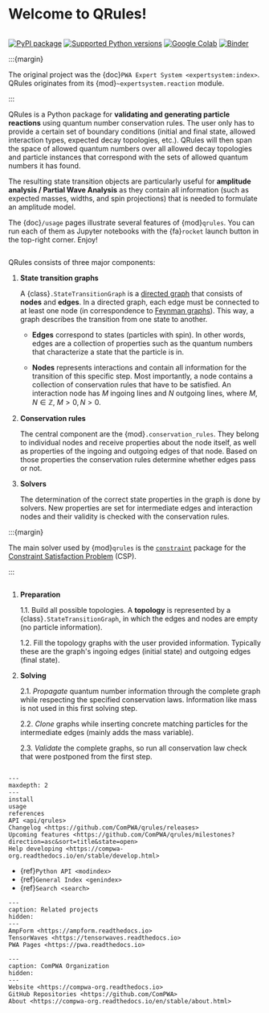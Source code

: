 # Welcome to QRules!

```{title} Welcome

```

[![PyPI package](https://badge.fury.io/py/qrules.svg)](https://pypi.org/project/qrules)
[![Supported Python versions](https://img.shields.io/pypi/pyversions/qrules)](https://pypi.org/project/qrules)
[![Google Colab](https://colab.research.google.com/assets/colab-badge.svg)](https://colab.research.google.com/github/ComPWA/qrules/blob/stable)
[![Binder](https://static.mybinder.org/badge_logo.svg)](https://mybinder.org/v2/gh/ComPWA/qrules/stable?filepath=docs/usage)

:::{margin}

The original project was the {doc}`PWA Expert System <expertsystem:index>`.
QRules originates from its {mod}`~expertsystem.reaction` module.

:::

QRules is a Python package for **validating and generating particle reactions**
using quantum number conservation rules. The user only has to provide a certain
set of boundary conditions (initial and final state, allowed interaction types,
expected decay topologies, etc.). QRules will then span the space of allowed
quantum numbers over all allowed decay topologies and particle instances that
correspond with the sets of allowed quantum numbers it has found.

The resulting state transition objects are particularly useful for **amplitude
analysis / Partial Wave Analysis** as they contain all information (such as
expected masses, widths, and spin projections) that is needed to formulate an
amplitude model.

The {doc}`/usage` pages illustrate several features of {mod}`qrules`. You can
run each of them as Jupyter notebooks with the {fa}`rocket` launch button in
the top-right corner. Enjoy!

```{rubric} Internal design

```

QRules consists of three major components:

1. **State transition graphs**

   A {class}`.StateTransitionGraph` is a
   [directed graph](https://en.wikipedia.org/wiki/Directed_graph) that consists
   of **nodes** and **edges**. In a directed graph, each edge must be connected
   to at least one node (in correspondence to
   [Feynman graphs](https://en.wikipedia.org/wiki/Feynman_diagram)). This way,
   a graph describes the transition from one state to another.

   - **Edges** correspond to states (particles with spin). In other words,
     edges are a collection of properties such as the quantum numbers that
     characterize a state that the particle is in.

   - **Nodes** represents interactions and contain all information for the
     transition of this specific step. Most importantly, a node contains a
     collection of conservation rules that have to be satisfied. An interaction
     node has $M$ ingoing lines and $N$ outgoing lines, where
     $M,N \in \mathbb{Z}$, $M > 0, N > 0$.

2. **Conservation rules**

   The central component are the {mod}`.conservation_rules`. They belong to
   individual nodes and receive properties about the node itself, as well as
   properties of the ingoing and outgoing edges of that node. Based on those
   properties the conservation rules determine whether edges pass or not.

3. **Solvers**

   The determination of the correct state properties in the graph is done by
   solvers. New properties are set for intermediate edges and interaction nodes
   and their validity is checked with the conservation rules.

:::{margin}

The main solver used by {mod}`qrules` is the
[`constraint`](https://labix.org/doc/constraint) package for the
[Constraint Satisfaction Problem](https://en.wikipedia.org/wiki/Constraint_satisfaction_problem)
(CSP).

:::

```{rubric} QRules workflow

```

1. **Preparation**

   1.1. Build all possible topologies. A **topology** is represented by a
   {class}`.StateTransitionGraph`, in which the edges and nodes are empty (no
   particle information).

   1.2. Fill the topology graphs with the user provided information. Typically
   these are the graph's ingoing edges (initial state) and outgoing edges
   (final state).

2. **Solving**

   2.1. _Propagate_ quantum number information through the complete graph while
   respecting the specified conservation laws. Information like mass is not
   used in this first solving step.

   2.2. _Clone_ graphs while inserting concrete matching particles for the
   intermediate edges (mainly adds the mass variable).

   2.3. _Validate_ the complete graphs, so run all conservation law check that
   were postponed from the first step.

```{rubric} Table of Contents

```

```{toctree}
---
maxdepth: 2
---
install
usage
references
API <api/qrules>
Changelog <https://github.com/ComPWA/qrules/releases>
Upcoming features <https://github.com/ComPWA/qrules/milestones?direction=asc&sort=title&state=open>
Help developing <https://compwa-org.readthedocs.io/en/stable/develop.html>
```

- {ref}`Python API <modindex>`
- {ref}`General Index <genindex>`
- {ref}`Search <search>`

```{toctree}
---
caption: Related projects
hidden:
---
AmpForm <https://ampform.readthedocs.io>
TensorWaves <https://tensorwaves.readthedocs.io>
PWA Pages <https://pwa.readthedocs.io>
```

```{toctree}
---
caption: ComPWA Organization
hidden:
---
Website <https://compwa-org.readthedocs.io>
GitHub Repositories <https://github.com/ComPWA>
About <https://compwa-org.readthedocs.io/en/stable/about.html>
```
